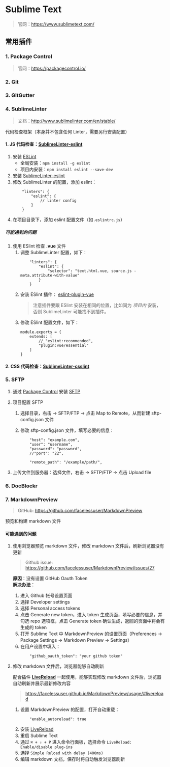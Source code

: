 # Sublime Text

> 官网：https://www.sublimetext.com/

## 常用插件

### 1. Package Control

> 官网：https://packagecontrol.io/

### 2. Git

### 3. GitGutter

### 4. SublimeLinter

> 文档：http://www.sublimelinter.com/en/stable/

代码检查框架（本身并不包含任何 Linter，需要另行安装配置）

#### 1. JS 代码检查：**[SublimeLinter-eslint](https://packagecontrol.io/packages/SublimeLinter-eslint)**

1. 安装 [ESLint](https://eslint.org/)
   - 全局安装：`npm install -g eslint`
   - 项目内安装：`npm install eslint --save-dev`
2. 安装 [SublimeLinter-eslint](https://packagecontrol.io/packages/SublimeLinter-eslint)
3. 修改 SublimeLinter 的配置，添加 eslint：
   ```
       "linters": {
           "eslint": {
               // linter config
           }
       }
   ```
4. 在项目目录下，添加 eslint 配置文件（如`.eslintrc.js`）

##### 可能遇到的问题

1. 使用 ESlint 检查 **.vue** 文件
   1. 调整 SublimeLinter 配置，如下：
      ```
          "linters": {
              "eslint": {
                  "selector": "text.html.vue, source.js - meta.attribute-with-value"
              }
          }
      ```
   2. 安装 ESlint 插件： [eslint-plugin-vue](https://github.com/vuejs/eslint-plugin-vue)
      > 注意插件要跟 ESlint 安装在相同的位置，比如同为 _项目内_ 安装，否则 SublimeLinter 可能找不到插件。
   3. 修改 ESlint 配置文件，如下：
      ```
      module.exports = {
          extends: [
              // "eslint:recommended",
              "plugin:vue/essential"
          ]
      }
      ```

#### 2. CSS 代码检查：**[SublimeLinter-csslint](https://packagecontrol.io/packages/SublimeLinter-csslint)**

### 5. SFTP

1. 通过 [Package Control](https://packagecontrol.io/) 安装 [SFTP](https://packagecontrol.io/packages/SFTP)
2. 项目配置 SFTP

   1. 选择目录，右击 -> SFTP/FTP -> 点击 Map to Remote，从而新建 sftp-config.json 文件
   2. 修改 sftp-config.json 文件，填写必要的信息：

      ```
          "host": "example.com",
          "user": "username",
          "password": "password",
          //"port": "22",

          "remote_path": "/example/path/",
      ```

3. 上传文件到服务器：选择文件，右击 -> SFTP/FTP -> 点击 Upload file

### 6. DocBlockr

### 7. Markdown​Preview

> GitHub: https://github.com/facelessuser/MarkdownPreview

预览和构建 markdown 文件

#### 可能遇到的问题

1. 使用浏览器预览 markdown 文件，修改 markdown 文件后，刷新浏览器没有更新

   > Github issue: https://github.com/facelessuser/MarkdownPreview/issues/27

   **原因**：没有设置 GitHub Oauth Token  
   **解决办法**：

   1. 进入 Github 帐号设置页面
   2. 选择 Developer settings
   3. 选择 Personal access tokens
   4. 点击 Generate new token，进入 token 生成页面，填写必要的信息，并勾选 repo 选项框，点击 Generate token 确认生成，返回的页面中将会有生成的 token
   5. 打开 Sublime Text 中 Markdown​Preview 的设置页面（Preferences -> Package Settings -> Markdown Preview -> Settings）
   6. 在用户设置中填入：
      ```
          "github_oauth_token": "your github token"
      ```

2. 修改 markdown 文件后，浏览器能够自动刷新

   配合插件 **[Live​Reload](https://packagecontrol.io/packages/LiveReload)** 一起使用，能够实现修改 markdown 文件后，浏览器自动刷新并展示最新修改内容

   > https://facelessuser.github.io/MarkdownPreview/usage/#livereload

   1. 设置 Markdown​Preview 的配置，打开自动重载：
      ```
          "enable_autoreload": true
      ```
   2. 安装 [Live​Reload](https://packagecontrol.io/packages/LiveReload)
   3. 重启 Sublime Text
   4. 通过 `⌘ + ⇧ + P` 进入命令行面板，选择命令 `LiveReload: Enable/disable plug-ins`
   5. 选择 `Simple Reload with delay (400ms)`
   6. 编辑 markdown 文档，保存时将自动触发浏览器刷新
